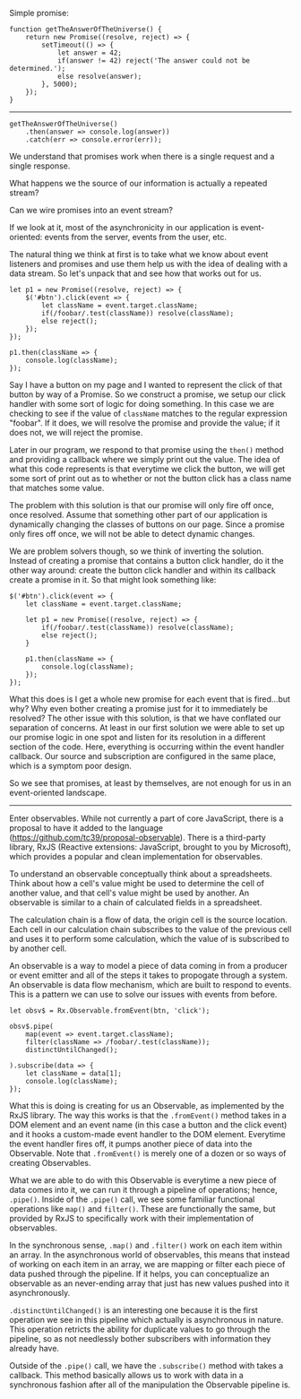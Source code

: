 Simple promise:

	function getTheAnswerOfTheUniverse() {
		return new Promise((resolve, reject) => {
			setTimeout(() => {
				let answer = 42;
				if(answer != 42) reject('The answer could not be determined.');
				else resolve(answer);
			}, 5000);
		});
	}
---
	getTheAnswerOfTheUniverse()
		.then(answer => console.log(answer))
		.catch(err => console.error(err));
	


We understand that promises work when there is a single request and a single response.

What happens we the source of our information is actually a repeated stream?

Can we wire promises into an event stream?

If we look at it, most of the asynchronicity in our application is event-oriented: events from the server, events from the user, etc.

The natural thing we think at first is to take what we know about event listeners and promises and use them help us with the idea of dealing with a data stream. So let's unpack that and see how that works out for us.

	let p1 = new Promise((resolve, reject) => {
		$('#btn').click(event => {
			let className = event.target.className;
			if(/foobar/.test(className)) resolve(className);
			else reject();
		});
	});

	p1.then(className => {
		console.log(className);
	});

Say I have a button on my page and I wanted to represent the click of that button by way of a Promise. So we construct a promise, we setup our click handler with some sort of logic for doing something. In this case we are checking to see if the value of `className` matches to the regular expression "foobar". If it does, we will resolve the promise and provide the value; if it does not, we will reject the promise. 

Later in our program, we respond to that promise using the `then()` method and providing a callback where we simply print out the value. The idea of what this code represents is that everytime we click the button, we will get some sort of print out as to whether or not the button click has a class name that matches some value. 

The problem with this solution is that our promise will only fire off once, once resolved. Assume that something other part of our application is dynamically changing the classes of buttons on our page. Since a promise only fires off once, we will not be able to detect dynamic changes.

We are problem solvers though, so we think of inverting the solution. Instead of creating a promise that contains a button click handler, do it the other way around: create the button click handler and within its callback create a promise in it. So that might look something like:

	$('#btn').click(event => {
		let className = event.target.className;

		let p1 = new Promise((resolve, reject) => {
			if(/foobar/.test(className)) resolve(className);
			else reject();
		}

		p1.then(className => {
			console.log(className);
		});
	});

What this does is I get a whole new promise for each event that is fired...but why? Why even bother creating a promise just for it to immediately be resolved? The other issue with this solution, is that we have conflated our separation of concerns. At least in our first solution we were able to set up our promise logic in one spot and listen for its resolution in a different section of the code. Here, everything is occurring within the event handler callback. Our source and subscription are configured in the same place, which is a symptom poor design.

So we see that promises, at least by themselves, are not enough for us in an event-oriented landscape.

-----------------------------------

Enter observables. While not currently a part of core JavaScript, there is a proposal to have it added to the language (https://github.com/tc39/proposal-observable). There is a third-party library, RxJS (Reactive extensions: JavaScript, brought to you by Microsoft), which provides a popular and clean implementation for observables.

To understand an observable conceptually think about a spreadsheets. Think about how a cell's value might be used to determine the cell of another value, and that cell's value might be used by another. An observable is similar to a chain of calculated fields in a spreadsheet. 

The calculation chain is a flow of data, the origin cell is the source location. Each cell in our calculation chain subscribes to the value of the previous cell and uses it to perform some calculation, which the value of is subscribed to by another cell.

An observable is a way to model a piece of data coming in from a producer or event emitter and all of the steps it takes to propogate through a system. An observable is data flow mechanism, which are built to respond to events. This is a pattern we can use to solve our issues with events from before.

	let obsv$ = Rx.Observable.fromEvent(btn, 'click');

	obsv$.pipe(
		map(event => event.target.className);
		filter(className => /foobar/.test(className));
		distinctUntilChanged();
		
	).subscribe(data => {
		let className = data[1];
		console.log(className);
	});

What this is doing is creating for us an Observable, as implemented by the RxJS library. The way this works is that the `.fromEvent()` method takes in a DOM element and an event name (in this case a button and the click event) and it hooks a custom-made event handler to the DOM element. Everytime the event handler fires off, it pumps another piece of data into the Observable. Note that `.fromEvent()` is merely one of a dozen or so ways of creating Observables.

What we are able to do with this Observable is everytime a new piece of data comes into it, we can run it through a pipeline of operations; hence, `.pipe()`. Inside of the `.pipe()` call, we see some familiar functional operations like `map()` and `filter()`. These are functionally the same, but provided by RxJS to specifically work with their implementation of observables. 

In the synchronous sense, `.map()` and `.filter()` work on each item within an array. In the asynchronous world of observables, this means that instead of working on each item in an array, we are mapping or filter each piece of data pushed through the pipeline. If it helps, you can conceptualize an observable as an never-ending array that just has new values pushed into it asynchronously. 

`.distinctUntilChanged()` is an interesting one because it is the first operation we see in this pipeline which actually is asynchronous in nature. This operation retricts the ability for duplicate values to go through the pipeline, so as not needlessly bother subscribers with information they already have.

Outside of the `.pipe()` call, we have the `.subscribe()` method with takes a callback. This method basically allows us to work with data in a synchronous fashion after all of the manipulation the Observable pipeline is. 